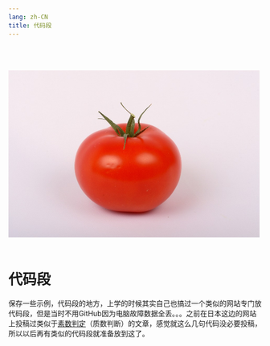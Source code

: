 ```yaml
---
lang: zh-CN
title: 代码段
---
```


<img src="/snippet.jpg" width=500 style="margin-top:50px;margin-bottom:20px;" />



# 代码段

保存一些示例，代码段的地方，上学的时候其实自己也搞过一个类似的网站专门放代码段，但是当时不用GitHub因为电脑故障数据全丢。。。之前在日本这边的网站上投稿过类似于[素数判定](https://kensoz.github.io/blog/snippet/prime.html)（质数判断）的文章，感觉就这么几句代码没必要投稿，所以以后再有类似的代码段就准备放到这了。

